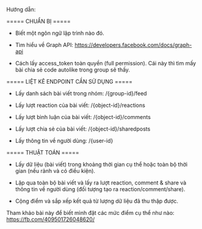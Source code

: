 Hướng dẫn:
 
===== CHUẨN BỊ =====
 
+ Biết một ngôn ngữ lập trình nào đó.
 
+ Tìm hiểu về Graph API: https://developers.facebook.com/docs/graph-api
 
+ Cách lấy access_token toàn quyền (full permission). Cái này thì tìm mấy bài chia sẻ code autolike trong group sẽ thấy.
 
===== LIỆT KÊ ENDPOINT CẦN SỬ DỤNG =====
 
+ Lấy danh sách bài viết trong nhóm: /{group-id}/feed
 
+ Lấy lượt reaction của bài viết: /{object-id}/reactions
 
+ Lấy lượt bình luận của bài viết: /{object-id}/comments
 
+ Lấy lượt chia sẻ của bài viết: /{object-id}/sharedposts
 
+ Lấy thông tin về người dùng: /{user-id}
 
===== THUẬT TOÁN =====
 
+ Lấy dữ liệu (bài viết) trong khoảng thời gian cụ thể hoặc toàn bộ thời gian (nếu rảnh và có điều kiện).
 
+ Lặp qua toàn bộ bài viết và lấy ra lượt reaction, comment & share và thông tin về người dùng (đối tượng tạo ra reaction/comment/share).
 
+ Cộng điểm và sắp xếp kết quả từ lượng dữ liệu đã thu thập được.
 
Tham khảo bài này để biết mình đặt các mức điểm cụ thể như nào: https://fb.com/409501726048620/
